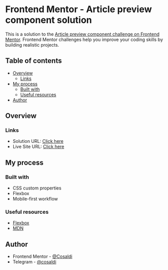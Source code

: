# Frontend Mentor - Article preview component solution

This is a solution to the [Article preview component challenge on Frontend Mentor](https://www.frontendmentor.io/challenges/article-preview-component-dYBN_pYFT). Frontend Mentor challenges help you improve your coding skills by building realistic projects. 

## Table of contents

- [Overview](#overview)
  - [Links](#links)
- [My process](#my-process)
  - [Built with](#built-with)
  - [Useful resources](#useful-resources)
- [Author](#author)

## Overview

### Links

- Solution URL: [Click here](https://github.com/Cosaldi/FrontendMentor_article-preview-component-master)
- Live Site URL: [Click here](https://frontend-mentor-article-preview-component-master-lake.vercel.app/)

## My process

### Built with

- CSS custom properties
- Flexbox
- Mobile-first workflow

### Useful resources

- [Flexbox](https://css-tricks.com/snippets/css/a-guide-to-flexbox/)
- [MDN](https://developer.mozilla.org/en-US/)

## Author

- Frontend Mentor - [@Cosaldi](https://www.frontendmentor.io/profile/Cosaldi)
- Telegram - [@cosaldi](https://t.me/cosaldi)